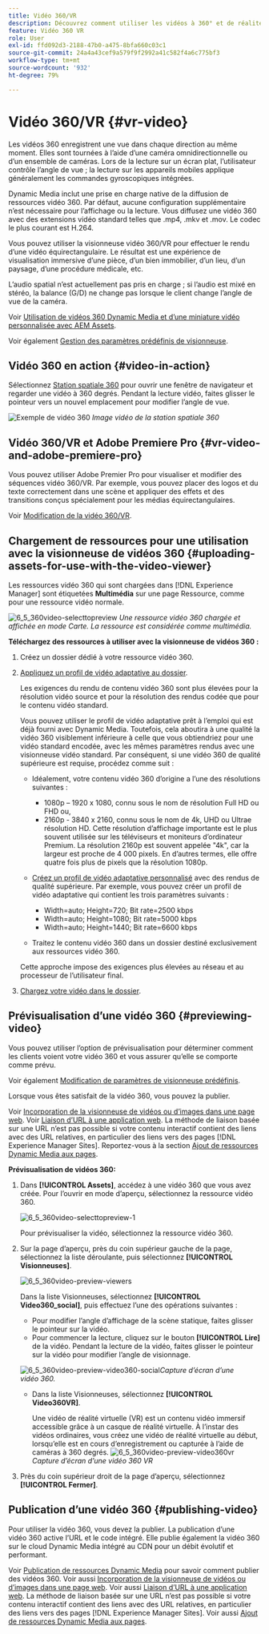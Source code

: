 ```yaml
---
title: Vidéo 360/VR
description: Découvrez comment utiliser les vidéos à 360° et de réalité virtuelle (VR) dans Dynamic Media.
feature: Vidéo 360 VR
role: User
exl-id: ffd092d3-2188-47b0-a475-8bfa660c03c1
source-git-commit: 24a4a43cef9a579f9f2992a41c582f4a6c775bf3
workflow-type: tm+mt
source-wordcount: '932'
ht-degree: 79%

---
```


# Vidéo 360/VR {#vr-video}

Les vidéos 360 enregistrent une vue dans chaque direction au même moment. Elles sont tournées à l’aide d’une caméra omnidirectionnelle ou d’un ensemble de caméras. Lors de la lecture sur un écran plat, l’utilisateur contrôle l’angle de vue ; la lecture sur les appareils mobiles applique généralement les commandes gyroscopiques intégrées.

Dynamic Media inclut une prise en charge native de la diffusion de ressources vidéo 360. Par défaut, aucune configuration supplémentaire n’est nécessaire pour l’affichage ou la lecture. Vous diffusez une vidéo 360 avec des extensions vidéo standard telles que .mp4, .mkv et .mov. Le codec le plus courant est H.264.

Vous pouvez utiliser la visionneuse vidéo 360/VR pour effectuer le rendu d’une vidéo équirectangulaire. Le résultat est une expérience de visualisation immersive d’une pièce, d’un bien immobilier, d’un lieu, d’un paysage, d’une procédure médicale, etc.

L’audio spatial n’est actuellement pas pris en charge ; si l’audio est mixé en stéréo, la balance (G/D) ne change pas lorsque le client change l’angle de vue de la caméra.

Voir [Utilisation de vidéos 360 Dynamic Media et d’une miniature vidéo personnalisée avec AEM Assets](https://experienceleague.adobe.com/docs/experience-manager-learn/assets/dynamic-media/dynamic-media-360-video-custom-thumbnail-feature-video-use.html?lang=fr#dynamic-media).

Voir également [Gestion des paramètres prédéfinis de visionneuse](/help/assets/dynamic-media/managing-viewer-presets.md).

## Vidéo 360 en action  {#video-in-action}

Sélectionnez [Station spatiale 360](https://mobiletest.scene7.com/s7viewers/html5/Video360Viewer.html?asset=Viewers/space_station_360-AVS) pour ouvrir une fenêtre de navigateur et regarder une vidéo à 360 degrés. Pendant la lecture vidéo, faites glisser le pointeur vers un nouvel emplacement pour modifier l’angle de vue.

![Exemple de vidéo 360](assets/6_5_360videoiss_simplified.png)
*Image vidéo de la station spatiale 360*

## Vidéo 360/VR et Adobe Premiere Pro {#vr-video-and-adobe-premiere-pro}

Vous pouvez utiliser Adobe Premier Pro pour visualiser et modifier des séquences vidéo 360/VR. Par exemple, vous pouvez placer des logos et du texte correctement dans une scène et appliquer des effets et des transitions conçus spécialement pour les médias équirectangulaires.

Voir [Modification de la vidéo 360/VR](https://helpx.adobe.com/fr/premiere-pro/how-to/edit-360-vr-video.html).

## Chargement de ressources pour une utilisation avec la visionneuse de vidéos 360 {#uploading-assets-for-use-with-the-video-viewer}

Les ressources vidéo 360 qui sont chargées dans [!DNL Experience Manager] sont étiquetées **Multimédia** sur une page Ressource, comme pour une ressource vidéo normale.

![6_5_360video-selecttopreview](assets/6_5_360video-selecttopreview.png)
*Une ressource vidéo 360 chargée et affichée en mode Carte. La ressource est considérée comme multimédia.*

**Téléchargez des ressources à utiliser avec la visionneuse de vidéos 360 :**

1. Créez un dossier dédié à votre ressource vidéo 360.
1. [Appliquez un profil de vidéo adaptative au dossier](/help/assets/dynamic-media/video-profiles.md#applying-a-video-profile-to-folders).

   Les exigences du rendu de contenu vidéo 360 sont plus élevées pour la résolution vidéo source et pour la résolution des rendus codée que pour le contenu vidéo standard.

   Vous pouvez utiliser le profil de vidéo adaptative prêt à l’emploi qui est déjà fourni avec Dynamic Media. Toutefois, cela aboutira à une qualité la vidéo 360 visiblement inférieure à celle que vous obtiendriez pour une vidéo standard encodée, avec les mêmes paramètres rendus avec une visionneuse vidéo standard. Par conséquent, si une vidéo 360 de qualité supérieure est requise, procédez comme suit :

   * Idéalement, votre contenu vidéo 360 d’origine a l’une des résolutions suivantes :

      * 1080p – 1920 x 1080, connu sous le nom de résolution Full HD ou FHD ou,
      * 2160p - 3840 x 2160, connu sous le nom de 4k, UHD ou Ultrae résolution HD. Cette résolution d’affichage importante est le plus souvent utilisée sur les téléviseurs et moniteurs d’ordinateur Premium. La résolution 2160p est souvent appelée &quot;4k&quot;, car la largeur est proche de 4 000 pixels. En d’autres termes, elle offre quatre fois plus de pixels que la résolution 1080p.
   * [Créez un profil de vidéo adaptative personnalisé](/help/assets/dynamic-media/video-profiles.md#creating-a-video-encoding-profile-for-adaptive-streaming) avec des rendus de qualité supérieure. Par exemple, vous pouvez créer un profil de vidéo adaptative qui contient les trois paramètres suivants :

      * Width=auto; Height=720; Bit rate=2500 kbps
      * Width=auto; Height=1080; Bit rate=5000 kbps
      * Width=auto; Height=1440; Bit rate=6600 kbps
   * Traitez le contenu vidéo 360 dans un dossier destiné exclusivement aux ressources vidéo 360.

   Cette approche impose des exigences plus élevées au réseau et au processeur de l’utilisateur final.

1. [Chargez votre vidéo dans le dossier](/help/assets/manage-video-assets.md#upload-and-preview-video-assets).

<!--

## Overriding the default aspect ratio of 360 videos  {#overriding-the-default-aspect-ratio-of-videos}

For an uploaded asset to qualify as a 360 video that you intend to use with the 360 Video viewer, the asset must have an aspect ratio of 2.

By default, AEM detects video as "360" if its aspect ratio (width/height) is 2.0. If you are an Administrator, you can override the default aspect ratio setting of 2 by setting the optional `s7video360AR` property in CRXDE Lite at the following:

* `/conf/global/settings/cloudconfigs/dmscene7/jcr:content`

  * **Property type**: Double
  * **Value**: floating-point aspect ratio, default 2.0.

After you set this property, it takes effect immediately on both existing videos and newly uploaded videos.

The aspect ratio applies to 360 video assets for the asset details page and the [Video 360 Media WCM component](/help/assets/dynamic-media/adding-dynamic-media-assets-to-pages.md#dynamic-media-components).

Start by uploading 360 Videos.

-->

## Prévisualisation d’une vidéo 360 {#previewing-video}

Vous pouvez utiliser l’option de prévisualisation pour déterminer comment les clients voient votre vidéo 360 et vous assurer qu’elle se comporte comme prévu.

Voir également [Modification de paramètres de visionneuse prédéfinis](/help/assets/dynamic-media/managing-viewer-presets.md#editing-viewer-presets).

Lorsque vous êtes satisfait de la vidéo 360, vous pouvez la publier.

Voir [Incorporation de la visionneuse de vidéos ou d’images dans une page web](/help/assets/dynamic-media/embed-code.md).
Voir [Liaison d’URL à une application web](/help/assets/dynamic-media/linking-urls-to-yourwebapplication.md). La méthode de liaison basée sur une URL n’est pas possible si votre contenu interactif contient des liens avec des URL relatives, en particulier des liens vers des pages [!DNL Experience Manager Sites].
Reportez-vous à la section [Ajout de ressources Dynamic Media aux pages](/help/assets/dynamic-media/adding-dynamic-media-assets-to-pages.md).

**Prévisualisation de vidéos 360:**

1. Dans **[!UICONTROL Assets]**, accédez à une vidéo 360 que vous avez créée. Pour l’ouvrir en mode d’aperçu, sélectionnez la ressource vidéo 360.

   ![6_5_360video-selecttopreview-1](assets/6_5_360video-selecttopreview-1.png)

   Pour prévisualiser la vidéo, sélectionnez la ressource vidéo 360.

1. Sur la page d’aperçu, près du coin supérieur gauche de la page, sélectionnez la liste déroulante, puis sélectionnez **[!UICONTROL Visionneuses]**.

   ![6_5_360video-preview-viewers](assets/6_5_360video-preview-viewers.png)

   Dans la liste Visionneuses, sélectionnez **[!UICONTROL Video360_social]**, puis effectuez l’une des opérations suivantes :

   * Pour modifier l’angle d’affichage de la scène statique, faites glisser le pointeur sur la vidéo.
   * Pour commencer la lecture, cliquez sur le bouton **[!UICONTROL Lire]** de la vidéo. Pendant la lecture de la vidéo, faites glisser le pointeur sur la vidéo pour modifier l’angle de visionnage.

   ![6_5_360video-preview-video360-social ](assets/6_5_360video-preview-video360-social.png)*Capture d’écran d’une vidéo 360.*

   * Dans la liste Visionneuses, sélectionnez **[!UICONTROL Video360VR]**.

      Une vidéo de réalité virtuelle (VR) est un contenu vidéo immersif accessible grâce à un casque de réalité virtuelle. À l’instar des vidéos ordinaires, vous créez une vidéo de réalité virtuelle au début, lorsqu’elle est en cours d’enregistrement ou capturée à l’aide de caméras à 360 degrés.
   ![6_5_360video-preview-video360vr](assets/6_5_360video-preview-video360vr.png)
   *Capture d’écran d’une vidéo 360 VR*

1. Près du coin supérieur droit de la page d’aperçu, sélectionnez **[!UICONTROL Fermer]**.

## Publication d’une vidéo 360 {#publishing-video}

Pour utiliser la vidéo 360, vous devez la publier. La publication d’une vidéo 360 active l’URL et le code intégré. Elle publie également la vidéo 360 sur le cloud Dynamic Media intégré au CDN pour un débit évolutif et performant.

Voir [Publication de ressources Dynamic Media](/help/assets/dynamic-media/publishing-dynamicmedia-assets.md) pour savoir comment publier des vidéos 360.
Voir aussi [Incorporation de la visionneuse de vidéos ou d’images dans une page web](/help/assets/dynamic-media/embed-code.md).
Voir aussi [Liaison d’URL à une application web](/help/assets/dynamic-media/linking-urls-to-yourwebapplication.md). La méthode de liaison basée sur une URL n’est pas possible si votre contenu interactif contient des liens avec des URL relatives, en particulier des liens vers des pages [!DNL Experience Manager Sites].
Voir aussi [Ajout de ressources Dynamic Media aux pages](/help/assets/dynamic-media/adding-dynamic-media-assets-to-pages.md).
